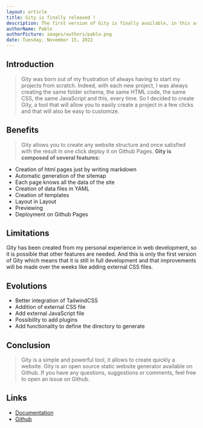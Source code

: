 ```yaml
---
layout: article
title: Gity is finally released !
description: The first version of Gity is finally available, in this article I will present what this new static website generator offers, the benefits of its use and finally its limitations and its evolution in the coming weeks.
authorName: Pablo
authorPicture: images/authors/pablo.png
date: Tuesday, November 15, 2022
---
```

## Introduction
> Gity was born out of my frustration of always having to start my projects from scratch. Indeed, with each new project, I was always creating the same folder schema, the same HTML code, the same CSS, the same JavaScript and this, every time. So I decided to create Gity, a tool that will allow you to easily create a project in a few clicks and that will also be easy to customize.
## Benefits
> Gity allows you to create any website structure and once satisfied with the result in one click deploy it on Github Pages.
**Gity is composed of several features:**
- Creation of html pages just by writing markdown
- Automatic generation of the sitemap
- Each page knows all the data of the site 
- Creation of data files in YAML
- Creation of templates
- Layout in Layout
- Previewing
- Deployment on Github Pages
## Limitations
Gity has been created from my personal experience in web development, so it is possible that other features are needed. And this is only the first version of Gity which means that it is still in full development and that improvements will be made over the weeks like adding external CSS files.
<br />
## Evolutions
- Better integration of TailwindCSS
- Addition of external CSS file
- Add external JavaScript file
- Possibility to add plugins
- Add functionality to define the directory to generate
## Conclusion
> Gity is a simple and powerful tool, it allows to create quickly a website. Gity is an open source static website generator available on Github. If you have any questions, suggestions or comments, feel free to open an issue on Github.
## Links
- [Documentation](#soon)
- [Github](https://github.com/Pab450/gity)